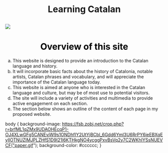 <h1 align="center">Learning Catalan</h1>


<h2 href="https://upload.wikimedia.org/wikipedia/commons/7/7a/Senyera_%28Pl._Octavi%C3%A0%2C_S._Cugat_del_Vall%C3%A8s%29_01.jpg"><img class="imgCenter" src="https://upload.wikimedia.org/wikipedia/commons/7/7a/Senyera_%28Pl._Octavi%C3%A0%2C_S._Cugat_del_Vall%C3%A8s%29_01.jpg" style = "display:block:margin-left: auto; margin-right: auto;"/>

<h1 style="color:black;" align="center">Overview of this site</h1>

<ol type= "a">

<li> This website is designed to provide an introduction to the Catalan language and history.</li>
 
<li>It will incorporate basic facts about the history of Catalonia, notable artists, Catalan phrases and vocabulary, and will appreciate the importance of the Catalan language today. </li>

<li>This website is aimed at anyone who is interested in the Catalan language and culture, but may be of most use to potential visitors. </li>

<li>The site will include a variety of activities and multimedia to provide active engagement on each section.</li>

<li>The section below shows an outline of the content of each page in my proposed website.</li></ol>

body {
 background-image: https://fsb.zobj.net/crop.php?r=brfML1qZMx9UDAOHEcqP1-OJ4XLwGFg5CANEvjW9s1ONDhfIY2UtYjBCbl_6Gdd6Yml3U6RrPY6ieEBXqEylIOTNUZIMJPLZHfS1D9I21l6KTHkgNO4ycggPxvBsVq2y7C2WKhIYSsNUEVCF("paper.gif");
 background-color: #cccccc;
}



